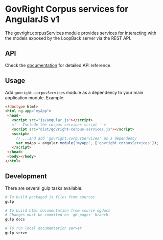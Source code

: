 # GovRight Corpus services for AngularJS v1

The govright.corpusServices module provides services for interacting with the models 
exposed by the LoopBack server via the REST API.

## API
Check the [documentation](http://govright.github.io/corpus-services/docs/#/api/govright.corpusServices) 
for detailed API reference.

## Usage

Add `govright.corpusServices` module as a dependency to your main application module. Example:

```html
<!doctype html>
<html ng-app="myApp">
 <head>
   <script src="js/angular.js"></script>
   <!-- Include the corpus services script -->
   <script src="dist/govright-corpus-services.js"></script>
   <script>
     // ...and add 'govright.corpusServices' as a dependency
     var myApp = angular.module('myApp', ['govright.corpusServices']);
   </script>
 </head>
 <body></body>
</html>
```

## Development

There are several gulp tasks available:

```bash
# To build packaged js files from sources
gulp

# To build html documentation from source ngdocs
# Changes must be commited on `gh-pages` branch
gulp docs

# To run local documentation server
gulp serve
```
